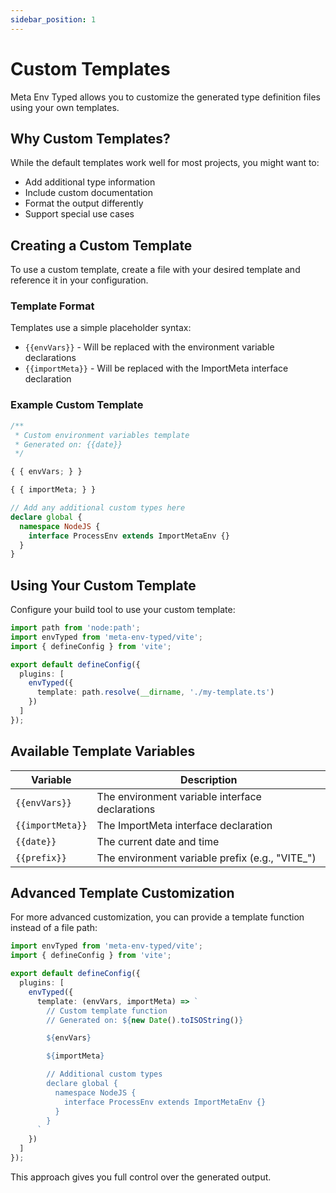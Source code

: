 ```yaml
---
sidebar_position: 1
---
```


# Custom Templates

Meta Env Typed allows you to customize the generated type definition files using your own templates.

## Why Custom Templates?

While the default templates work well for most projects, you might want to:

- Add additional type information
- Include custom documentation
- Format the output differently
- Support special use cases

## Creating a Custom Template

To use a custom template, create a file with your desired template and reference it in your configuration.

### Template Format

Templates use a simple placeholder syntax:

- `{{envVars}}` - Will be replaced with the environment variable declarations
- `{{importMeta}}` - Will be replaced with the ImportMeta interface declaration

### Example Custom Template

```typescript title="my-template.ts"
/**
 * Custom environment variables template
 * Generated on: {{date}}
 */

{ { envVars; } }

{ { importMeta; } }

// Add any additional custom types here
declare global {
  namespace NodeJS {
    interface ProcessEnv extends ImportMetaEnv {}
  }
}
```

## Using Your Custom Template

Configure your build tool to use your custom template:

```typescript title="vite.config.ts"
import path from 'node:path';
import envTyped from 'meta-env-typed/vite';
import { defineConfig } from 'vite';

export default defineConfig({
  plugins: [
    envTyped({
      template: path.resolve(__dirname, './my-template.ts')
    })
  ]
});
```

## Available Template Variables

| Variable         | Description                                      |
| ---------------- | ------------------------------------------------ |
| `{{envVars}}`    | The environment variable interface declarations  |
| `{{importMeta}}` | The ImportMeta interface declaration             |
| `{{date}}`       | The current date and time                        |
| `{{prefix}}`     | The environment variable prefix (e.g., "VITE\_") |

## Advanced Template Customization

For more advanced customization, you can provide a template function instead of a file path:

```typescript
import envTyped from 'meta-env-typed/vite';
import { defineConfig } from 'vite';

export default defineConfig({
  plugins: [
    envTyped({
      template: (envVars, importMeta) => `
        // Custom template function
        // Generated on: ${new Date().toISOString()}

        ${envVars}

        ${importMeta}

        // Additional custom types
        declare global {
          namespace NodeJS {
            interface ProcessEnv extends ImportMetaEnv {}
          }
        }
      `
    })
  ]
});
```

This approach gives you full control over the generated output.
